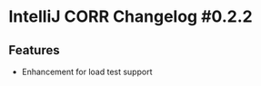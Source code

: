 <h1>IntelliJ CORR Changelog #0.2.2</h1>
<h2>Features</h2>
<ul>
    <li>Enhancement for load test support</li>
</ul>